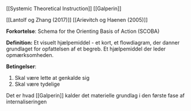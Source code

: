 [[Systemic Theoretical Instruction]]
[[Galperin]]

[[Lantolf og Zhang (2017)]]
[[Arievitch og Haenen (2005)]]

**Forkortelse**:
Schema for the Orienting Basis of Action (SCOBA)

**Definition:**
Et visuelt hjælpemiddel - et kort, et flowdiagram, der danner grundlaget for opfattelsen af et begreb. Et hjælpemiddel der leder opmærksomheden.

**Betingelser**:
1. Skal være lette at genkalde sig
2. Skal være tydelige 

Det er hvad [[Galperin]] kalder det materielle grundlag i den første fase af internaliseringen

